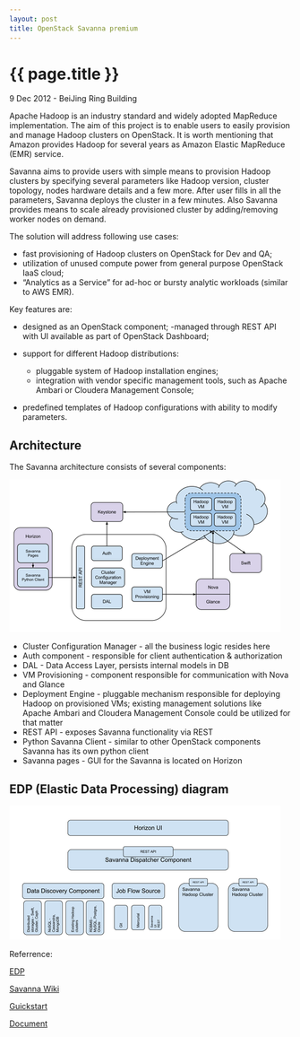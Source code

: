 ```yaml
---
layout: post
title: OpenStack Savanna premium
---
```


{{ page.title }}
================

<p class="meta">9 Dec 2012 - BeiJing Ring Building</p>

Apache Hadoop is an industry standard and widely adopted MapReduce implementation. The aim of this project is to enable users to easily provision and manage Hadoop clusters on OpenStack. It is worth mentioning that Amazon provides Hadoop for several years as Amazon Elastic MapReduce (EMR) service.

Savanna aims to provide users with simple means to provision Hadoop clusters by specifying several parameters like Hadoop version, cluster topology, nodes hardware details and a few more. After user fills in all the parameters, Savanna deploys the cluster in a few minutes. Also Savanna provides means to scale already provisioned cluster by adding/removing worker nodes on demand.

The solution will address following use cases:

- fast provisioning of Hadoop clusters on OpenStack for Dev and QA;
- utilization of unused compute power from general purpose OpenStack IaaS cloud;
- “Analytics as a Service” for ad-hoc or bursty analytic workloads (similar to AWS EMR).

Key features are:

- designed as an OpenStack component;
-managed through REST API with UI available as part of OpenStack Dashboard;

- support for different Hadoop distributions:
    - pluggable system of Hadoop installation engines;
    - integration with vendor specific management tools, such as Apache Ambari or Cloudera Management Console;
- predefined templates of Hadoop configurations with ability to modify parameters.


Architecture
------------

The Savanna architecture consists of several components:

[![architecture](/images/tech/savanna-ach.png)](/images/tech/savanna-ach.png)

- Cluster Configuration Manager - all the business logic resides here
- Auth component - responsible for client authentication & authorization
- DAL - Data Access Layer, persists internal models in DB
- VM Provisioning - component responsible for communication with Nova and Glance
- Deployment Engine - pluggable mechanism responsible for deploying Hadoop on provisioned VMs; existing management solutions like Apache Ambari and Cloudera Management Console could be utilized for that matter
- REST API - exposes Savanna functionality via REST
- Python Savanna Client - similar to other OpenStack components Savanna has its own python client
- Savanna pages - GUI for the Savanna is located on Horizon

EDP (Elastic Data Processing) diagram
-------------------------------------

[![EDP](/images/tech/edp.png)](/images/tech/edp.png)

Referrence:

[EDP][Savanna]

[Savanna Wiki][Wiki]

[Guickstart][start]

[Document][doc]

[Savanna]:  https://wiki.openstack.org/wiki/Savanna/EDP

[Wiki]:  https://wiki.openstack.org/wiki/Savanna

[start]:  https://savanna.readthedocs.org/en/latest/devref/quickstart.html

[doc]:  https://savanna.readthedocs.org/en/latest/
